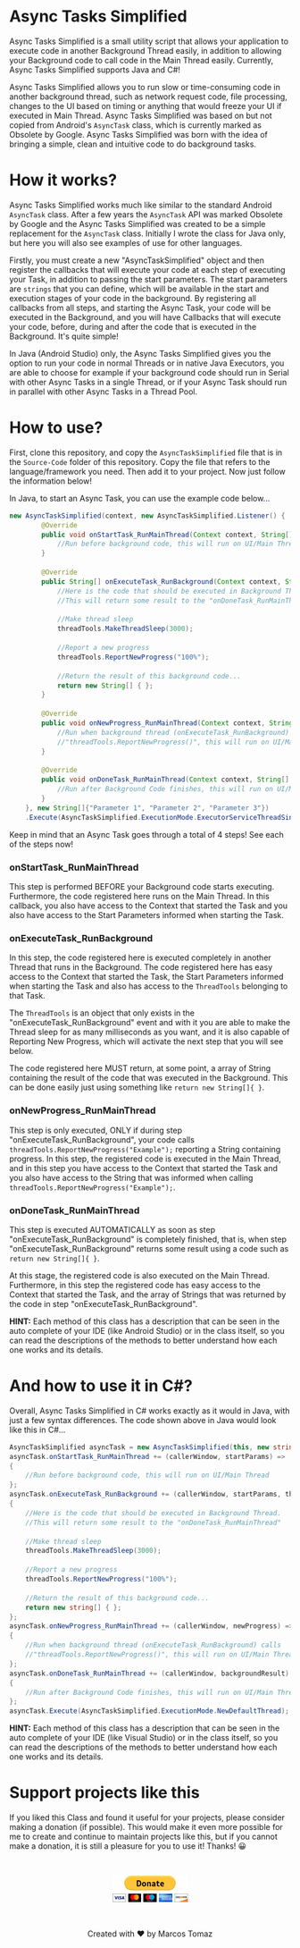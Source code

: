 # Async Tasks Simplified

Async Tasks Simplified is a small utility script that allows your application to execute code in another Background Thread easily, in addition to allowing your Background code to call code in the Main Thread easily. Currently, Async Tasks Simplified supports Java and C#!

Async Tasks Simplified allows you to run slow or time-consuming code in another background thread, such as network request code, file processing, changes to the UI based on timing or anything that would freeze your UI if executed in Main Thread. Async Tasks Simplified was based on but not copied from Android's `AsyncTask` class, which is currently marked as Obsolete by Google. Async Tasks Simplified was born with the idea of bringing a simple, clean and intuitive code to do background tasks.

# How it works?

Async Tasks Simplified works much like similar to the standard Android `AsyncTask` class. After a few years the `AsyncTask` API was marked Obsolete by Google and the Async Tasks Simplified was created to be a simple replacement for the `AsyncTask` class. Initially I wrote the class for Java only, but here you will also see examples of use for other languages.

Firstly, you must create a new "AsyncTaskSimplified" object and then register the callbacks that will execute your code at each step of executing your Task, in addition to passing the start parameters. The start parameters are `strings` that you can define, which will be available in the start and execution stages of your code in the background. By registering all callbacks from all steps, and starting the Async Task, your code will be executed in the Background, and you will have Callbacks that will execute your code, before, during and after the code that is executed in the Background. It's quite simple!

In Java (Android Studio) only, the Async Tasks Simplified gives you the option to run your code in normal Threads or in native Java Executors, you are able to choose for example if your background code should run in Serial with other Async Tasks in a single Thread, or if your Async Task should run in parallel with other Async Tasks in a Thread Pool.

# How to use?

First, clone this repository, and copy the `AsyncTaskSimplified` file that is in the `Source-Code` folder of this repository. Copy the file that refers to the language/framework you need. Then add it to your project. Now just follow the information below!

In Java, to start an Async Task, you can use the example code below...

```java
new AsyncTaskSimplified(context, new AsyncTaskSimplified.Listener() {
        @Override
        public void onStartTask_RunMainThread(Context context, String[] startParameters) {
            //Run before background code, this will run on UI/Main Thread
        }

        @Override
        public String[] onExecuteTask_RunBackground(Context context, String[] startParameters, AsyncTaskSimplified.ThreadTools threadTools) {
            //Here is the code that should be executed in Background Thread.
            //This will return some result to the "onDoneTask_RunMainThread"

            //Make thread sleep
            threadTools.MakeThreadSleep(3000);

            //Report a new progress
            threadTools.ReportNewProgress("100%");

            //Return the result of this background code...
            return new String[] { };
        }

        @Override
        public void onNewProgress_RunMainThread(Context context, String progressOfBackground) {
            //Run when background thread (onExecuteTask_RunBackground) calls
            //"threadTools.ReportNewProgress()", this will run on UI/Main Thread
        }

        @Override
        public void onDoneTask_RunMainThread(Context context, String[] resultOfBackground) {
            //Run after Background Code finishes, this will run on UI/Main Thread
        }
    }, new String[]{"Parameter 1", "Parameter 2", "Parameter 3"})
    .Execute(AsyncTaskSimplified.ExecutionMode.ExecutorServiceThreadSingle);
```

Keep in mind that an Async Task goes through a total of 4 steps! See each of the steps now!

<h3>onStartTask_RunMainThread</h3>

This step is performed BEFORE your Background code starts executing. Furthermore, the code registered here runs on the Main Thread. In this callback, you also have access to the Context that started the Task and you also have access to the Start Parameters informed when starting the Task.

<h3>onExecuteTask_RunBackground</h3>

In this step, the code registered here is executed completely in another Thread that runs in the Background. The code registered here has easy access to the Context that started the Task, the Start Parameters informed when starting the Task and also has access to the `ThreadTools` belonging to that Task.

The `ThreadTools` is an object that only exists in the "onExecuteTask_RunBackground" event and with it you are able to make the Thread sleep for as many milliseconds as you want, and it is also capable of Reporting New Progress, which will activate the next step that you will see below.

The code registered here MUST return, at some point, a array of String containing the result of the code that was executed in the Background. This can be done easily just using something like `return new String[]{ }`.

<h3>onNewProgress_RunMainThread</h3>

This step is only executed, ONLY if during step "onExecuteTask_RunBackground", your code calls `threadTools.ReportNewProgress("Example");` reporting a String containing progress. In this step, the registered code is executed in the Main Thread, and in this step you have access to the Context that started the Task and you also have access to the String that was informed when calling `threadTools.ReportNewProgress("Example");`.

<h3>onDoneTask_RunMainThread</h3>

This step is executed AUTOMATICALLY as soon as step "onExecuteTask_RunBackground" is completely finished, that is, when step "onExecuteTask_RunBackground" returns some result using a code such as `return new String[]{ }`.

At this stage, the registered code is also executed on the Main Thread. Furthermore, in this step the registered code has easy access to the Context that started the Task, and the array of Strings that was returned by the code in step "onExecuteTask_RunBackground".

<b>HINT:</b> Each method of this class has a description that can be seen in the auto complete of your IDE (like Android Studio) or in the class itself, so you can read the descriptions of the methods to better understand how each one works and its details.

# And how to use it in C#?

Overall, Async Tasks Simplified in C# works exactly as it would in Java, with just a few syntax differences. The code shown above in Java would look like this in C#...

```csharp
AsyncTaskSimplified asyncTask = new AsyncTaskSimplified(this, new string[] { "Parameter 1", "Parameter 2" });
asyncTask.onStartTask_RunMainThread += (callerWindow, startParams) => 
{
    //Run before background code, this will run on UI/Main Thread
};
asyncTask.onExecuteTask_RunBackground += (callerWindow, startParams, threadTools) =>
{
    //Here is the code that should be executed in Background Thread.
    //This will return some result to the "onDoneTask_RunMainThread"

    //Make thread sleep
    threadTools.MakeThreadSleep(3000);

    //Report a new progress
    threadTools.ReportNewProgress("100%");

    //Return the result of this background code...
    return new string[] { };
};
asyncTask.onNewProgress_RunMainThread += (callerWindow, newProgress) =>
{
    //Run when background thread (onExecuteTask_RunBackground) calls
    //"threadTools.ReportNewProgress()", this will run on UI/Main Thread
};
asyncTask.onDoneTask_RunMainThread += (callerWindow, backgroundResult) =>
{
    //Run after Background Code finishes, this will run on UI/Main Thread
};
asyncTask.Execute(AsyncTaskSimplified.ExecutionMode.NewDefaultThread);
```

<b>HINT:</b> Each method of this class has a description that can be seen in the auto complete of your IDE (like Visual Studio) or in the class itself, so you can read the descriptions of the methods to better understand how each one works and its details.

# Support projects like this

If you liked this Class and found it useful for your projects, please consider making a donation (if possible). This would make it even more possible for me to create and continue to maintain projects like this, but if you cannot make a donation, it is still a pleasure for you to use it! Thanks! 😀

<br>

<p align="center">
    <a href="https://www.paypal.com/donate/?hosted_button_id=MVDJY3AXLL8T2" target="_blank">
        <img src="Source-Code/Resources/paypal-donate.png" alt="Donate" />
    </a>
</p>

<br>

<p align="center">
Created with ❤ by Marcos Tomaz
</p>